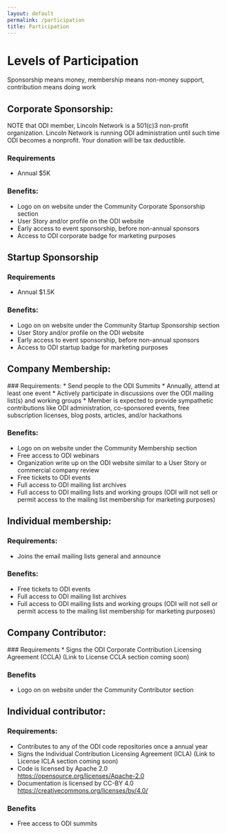 ```yaml
---
layout: default
permalink: /participation
title: Participation
---
```


# Levels of Participation
Sponsorship means money, membership means non-money support, contribution means doing work

<h2><a name="sponsorship">Corporate Sponsorship:</a></h2>
NOTE that ODI member, Lincoln Network is a 501(c)3 non-profit organization. Lincoln Network is running ODI administration until such time ODI becomes a nonprofit. Your donation will be tax deductible.

### Requirements
* Annual $5K

### Benefits:
* Logo on on website under the Community Corporate Sponsorship section
* User Story and/or profile on the ODI website
* Early access to event sponsorship, before non-annual sponsors
* Access to ODI corporate badge for marketing purposes

## Startup Sponsorship
### Requirements
* Annual $1.5K

### Benefits:
* Logo on on website under the Community Startup Sponsorship section
* User Story and/or profile on the ODI website
* Early access to event sponsorship, before non-annual sponsors
* Access to ODI startup badge for marketing purposes

<h2><a name="membership">Company Membership:</a></h2> 
### Requirements:
* Send people to the ODI Summits
* Annually, attend at least one event
* Actively participate in discussions over the ODI mailing list(s) and working groups
* Member is expected to provide sympathetic contributions like ODI administration, co-sponsored events, free subscription licenses, blog posts, articles, and/or hackathons

### Benefits:
* Logo on on website under the Community Membership section
* Free access to ODI webinars
* Organization write up on the ODI website similar to a User Story or commercial company review
* Free tickets to ODI events
* Full access to ODI mailing list archives
* Full access to ODI mailing lists and working groups (ODI will not sell or permit access to the mailing list membership for marketing purposes)

## Individual membership: 
### Requirements:
* Joins the email mailing lists general and announce

### Benefits:
* Free tickets to ODI events
* Full access to ODI mailing list archives
* Full access to ODI mailing lists and working groups (ODI will not sell or permit access to the mailing list membership for marketing purposes)

<h2><a name="contributor">Company Contributor:</a></h2>
### Requirements
* Signs the ODI Corporate Contribution Licensing Agreement (CCLA) (Link to License CCLA section coming soon)

### Benefits
* Logo on on website under the Community Contributor section

## Individual contributor: 
### Requirements:
* Contributes to any of the ODI code repositories once a annual year
* Signs the Individual Contribution Licensing Agreement (ICLA) (Link to License ICLA section coming soon)
* Code is licensed by Apache 2.0 https://opensource.org/licenses/Apache-2.0
* Documentation is licensed by CC-BY 4.0 https://creativecommons.org/licenses/by/4.0/

### Benefits
* Free access to ODI summits
